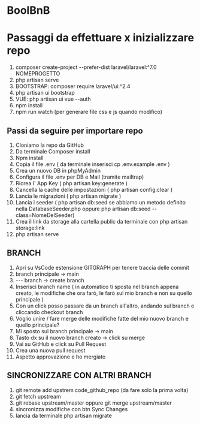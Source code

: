 # BoolBnB

# Passaggi da effettuare x inizializzare repo
1. composer create-project --prefer-dist laravel/laravel:^7.0 NOMEPROGETTO
2. php artisan serve
3. BOOTSTRAP: composer require laravel/ui:^2.4
4. php artisan ui bootstrap
5. VUE: php artisan ui vue --auth
6. npm install
7. npm run watch (per generare file css e js quando modifico)

## Passi da seguire per importare repo
1. Cloniamo la repo da GitHub 
2. Da terminale Composer install
3. Npm install
4. Copia il file .env ( da terminale inserisci cp .env.example .env )
5. Crea un nuovo DB in phpMyAdmin
6. Configura il file .env per DB e Mail (tramite mailtrap)
7. Ricrea l' App Key ( php artisan key:generate )
8. Cancella la cache delle impostazioni ( php artisan config:clear )
9. Lancia le migrazioni ( php artisan migrate )
10. Lancia i seeder ( php artisan db:seed se abbiamo un metodo definito nella
DatabaseSeeder.php oppure php artisan db:seed --class=NomeDelSeeder)
11. Crea il link da storage alla cartella public da terminale con php artisan storage:link
12. php artisan serve


## BRANCH
1. Apri su VsCode estensione GITGRAPH per tenere traccia delle commit 
2. branch principale -> main
3. --- branch -> create branch
4. Inserisci branch name ( in automatico ti sposta nel branch appena creato, le modifiche che ora farò, le farò sul mio branch e non su quello principale )
5. Con un click posso passare da un branch all'altro, andando sul branch e cliccando checkout branch
6. Voglio unire / fare merge delle modifiche fatte del mio nuovo branch e quello principale? 
7. Mi sposto sul branch principale -> main
8. Tasto dx su il nuovo branch creato -> click su merge
9. Vai su GitHub e click su Pull Request 
10. Crea una nuova pull request
11. Aspetto approvazione e ho mergiato

## SINCRONIZZARE CON ALTRI BRANCH
1. git remote add upstrem code_github_repo (da fare solo la prima volta)
2. git fetch upstream
3. git rebase upstream/master oppure git merge upstream/master
4. sincronizza modifiche con btn Sync Changes
5. lancia da terminale php artisan migrate